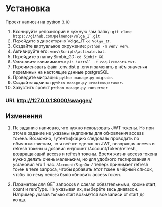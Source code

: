 # Установка
Проект написан на python 3.10

1. Клонируйте репозиторий в нужную вам папку: `git clone https://github.com/pelmenos/Volga_IT.git`
2. Перейдите в директорию Volga_IT `cd Volga_IT`.    
3. Создайте виртуальное окружение: `python -m venv venv`.
4. Активируйте его: `venv\Scripts\activate.bat`.
5. Перейдите в папку Simbir_GO: `cd Simbir_GO`.
6. Установите зависимости: `pip install -r requirements.txt`.
7. Переименовать файл .env.dist в .env и заменить в нём значения перемнных на настоящие данные postgreSQL.  
8. Проведите миграции: `python manage.py migrate`.
9. Создайте админа: `python manage.py createsuperuser`.  
10. Запустить проект `python manage.py runserver`.

### URL http://127.0.0.1:8000/swagger/

## Изменения
1. По заданию написано, что нужно испоьзовать JWT токены. Но при этом в задание не указаны ендпоинты для обновления 
access токена. Возможно, аутентифкацию следовало проводить по обычным токенам, но я всё же сделал по JWT, возвращая
   access и refresh токены и добавил ендпоинт /Account/Token/refresh, возвращающий access и refresh токены. Время жизни
   access токена нужно делать очень маленьким, но для удобного тестирования я установил его 1 час.
   `/Account/SignOut/` теперь принимает refresh токен в теле запроса, чтобы добавить этот токен в чёрный список, чтобы по нему нельзя было обновить access токен.

2. Параметры для GET запросов я сделал обязательными, кроме start, count и rentType. Не указывая их, вы берёте весь диапазон.
Например указав только start возьмутся все записи от start до конца.
   

